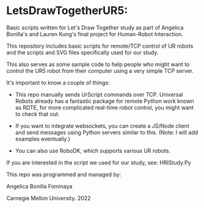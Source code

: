 # LetsDrawTogetherUR5: 
Basic scripts written for Let's Draw Together study as part of Angelica Bonilla's and Lauren Kung's final project for Human-Robot Interaction. 

This repository includes basic scripts for remote/TCP control of UR robots and the scripts and SVG files specifically used for our study. 

This also serves as some sample code to help people who might want to control the UR5 robot from their computer using a very simple TCP server. 

It's important to know a couple of things:
- This repo manually sends UrScript commands over TCP. Universal Robots already has a fantastic package for remote Python work known as RDTE, for more complicated real-time robot control, you might want to check that out. 

- If you want to integrate websockets, you can create a JS/Node client and send messages using Python servers similar to this. (Note: I will add examples eventually.)

- You can also use RoboDK, which supports various UR robots. 

If you are interested in the script we used for our study, see: HRIStudy.Py

This repo was programmed and managed by:

Angelica Bonilla Fominaya 

Carnegie Mellon University. 2022
